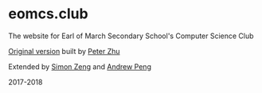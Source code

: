 # eomcs.club
The website for Earl of March Secondary School's Computer Science Club

[Original version](https://github.com/peterzhu2118/onlinejudge/blob/master/config/routes.rb) built by [Peter Zhu](https://github.com/peterzhu2118/)

Extended by [Simon Zeng](https://github.com/s-zeng/) and [Andrew Peng](https://github.com/redside100/)

2017-2018

